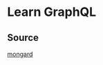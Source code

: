 # Learn GraphQL

## Source
[mongard](https://www.mongard.ir/courses/graphql/episode/697/graphql-intro/)

